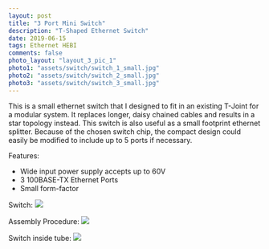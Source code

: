 ```yaml
---
layout: post
title: "3 Port Mini Switch"
description: "T-Shaped Ethernet Switch"
date: 2019-06-15
tags: Ethernet HEBI
comments: false
photo_layout: "layout_3_pic_1"
photo1: "assets/switch/switch_1_small.jpg"
photo2: "assets/switch/switch_2_small.jpg"
photo3: "assets/switch/switch_3_small.jpg"
---
```

This is a small ethernet switch that I designed to fit in an existing T-Joint for a modular system.
It replaces longer, daisy chained cables and results in a star topology instead. This switch is also useful as a small footprint ethernet splitter.
Because of the chosen switch chip, the compact design could easily be modified to include up to 5 ports if necessary. 

Features:
- Wide input power supply accepts up to 60V
- 3 100BASE-TX Ethernet Ports
- Small form-factor

Switch:
<img src="https://nick-paiva.github.io/assets/switch/switch_1.jpg">

Assembly Procedure:
<img src="https://nick-paiva.github.io/assets/switch/switch_2.jpg">

Switch inside tube:
<img src="https://nick-paiva.github.io/assets/switch/switch_3.jpg">
